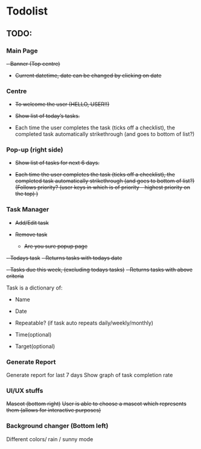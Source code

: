# Todolist

## TODO:

### Main Page
~~- Banner (Top centre)~~
   - ~~Current datetime, date can be changed by clicking on date~~

### Centre
- ~~To welcome the user (HELLO, USER!!)~~

- ~~Show list of today’s tasks.~~

- Each time the user completes the task (ticks off a checklist), the completed task automatically strikethrough (and goes to bottom of list?)

### Pop-up (right side) 
- ~~Show list of tasks for next 6 days.~~

- ~~Each time the user completes the task (ticks off a checklist), the completed task automatically strikethrough (and goes to bottom of list?)
(Follows priority? (user keys in which is of priority - highest priority on the top) )~~

### Task Manager
- ~~Add/Edit task~~

- ~~Remove task~~
  - ~~Are you sure popup page~~

~~- Todays task~~
  ~~- Returns tasks with todays date~~

~~- Tasks due this week, (excluding todays tasks)~~
  ~~- Returns tasks with above criteria~~

Task is a dictionary of:

- Name

- Date

- Repeatable? (if task auto repeats daily/weekly/monthly)

- Time(optional)

- Target(optional)


### Generate Report
Generate report for last 7 days
Show graph of task completion rate

### UI/UX stuffs
~~Mascot (bottom right)~~
~~User is able to choose a mascot which represents them (allows for interactive purposes)~~
 
### Background changer (Bottom left)
Different colors/ rain / sunny mode

